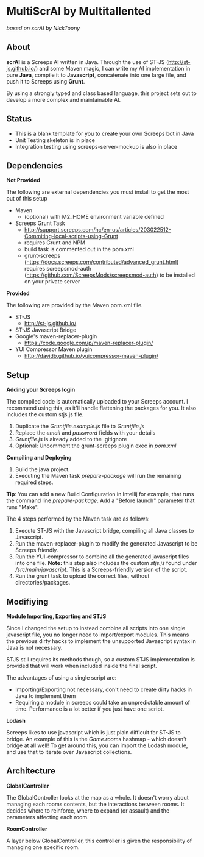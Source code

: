 MultiScrAI by Multitallented
===================
*based on scrAI by NickToony*

About
-------------
**scrAI** is a Screeps AI written in Java. Through the use of ST-JS (http://st-js.github.io/) and some Maven magic, I can write my AI implementation in pure **Java**, compile it to **Javascript**, concatenate into one large file, and push it to Screeps using **Grunt**.

By using a strongly typed and class based language, this project sets out to develop a more complex and maintainable AI.

Status
---------
 - This is a blank template for you to create your own Screeps bot in Java
 - Unit Testing skeleton is in place
 - Integration testing using screeps-server-mockup is also in place

Dependencies
----------

**Not Provided**

The following are external dependencies you must install to get the most out of this setup

 - Maven
	 - (optional) with M2_HOME environment variable defined
 - Screeps Grunt Task
	 - http://support.screeps.com/hc/en-us/articles/203022512-Commiting-local-scripts-using-Grunt
	 - requires Grunt and NPM
	 - build task is commented out in the pom.xml
	 - grunt-screeps (https://docs.screeps.com/contributed/advanced_grunt.html) requires screepsmod-auth (https://github.com/ScreepsMods/screepsmod-auth) to be installed on your private server

**Provided**

The following are provided by the Maven pom.xml file.

 - ST-JS
	 - http://st-js.github.io/
 - ST-JS Javascript Bridge
 - Google's maven-replacer-plugin
	 - https://code.google.com/p/maven-replacer-plugin/
 - YUI Compressor Maven plugin
	- http://davidb.github.io/yuicompressor-maven-plugin/


Setup
-------------------

**Adding your Screeps login**

The compiled code is automatically uploaded to your Screeps account. I recommend using this, as it'll handle flattening the packages for you. It also includes the custom stjs.js file.

1. Duplicate the *Gruntfile.example.js* file to *Gruntfile.js*
2. Replace the *email* and *password* fields with your details
3. *Gruntfile.js* is already added to the .gitignore
4. Optional: Uncomment the grunt-screeps plugin exec in *pom.xml*

**Compiling and Deploying**

1. Build the java project.
2. Executing the Maven task *prepare-package* will run the remaining required steps.

**Tip**: You can add a new Build Configuration in Intellij for example, that runs the command line *prepare-package*. Add a "Before launch" parameter that runs "Make".

The 4 steps performed by the Maven task are as follows:

1. Execute ST-JS with the Javascript bridge, compiling all Java classes to Javascript.
2. Run the maven-replacer-plugin to modify the generated Javascript to be Screeps friendly. 
3. Run the YUI-compressor to combine all the generated javascript files into one file. **Note:** this step also includes the custom *stjs.js* found under */src/main/javascript*. This is a Screeps-friendly version of the script.
4. Run the grunt task to upload the correct files, without directories/packages.

Modifiying
-------
**Module Importing, Exporting and STJS**

Since I changed the setup to instead combine all scripts into one single javascript file, you no longer need to import/export modules. This means the previous dirty hacks to implement the unsupported Javascript syntax in Java is not necessary.

STJS still requires its methods though, so a custom STJS implementation is provided that will work when included inside the final script.

The advantages of using a single script are:
- Importing/Exporting not necessary, don't need to create dirty hacks in Java to implement them
- Requiring a module in screeps could take an unpredictable amount of time. Performance is a lot better if you just have one script.

**Lodash**

Screeps likes to use javascript which is just plain difficult for ST-JS to bridge. An example of this is the *Game.rooms* hashmap - which doesn't bridge at all well! To get around this, you can import the Lodash module, and use that to iterate over Javascript collections.

Architecture
-------

**GlobalController**

The GlobalController looks at the map as a whole. It doesn't worry about managing each rooms contents, but the interactions between rooms. It decides where to reinforce, where to expand (or assault) and the parameters affecting each room.

**RoomController**

A layer below GlobalController, this controller is given the responsibility of managing one specific room.